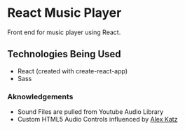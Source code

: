 # React Music Player

Front end for music player using React. 

## Technologies Being Used

* React (created with create-react-app)
* Sass


### Aknowledgements
* Sound Files are pulled from Youtube Audio Library
* Custom HTML5 Audio Controls influenced by [Alex Katz](http://alexkatz.me/posts/building-a-custom-html5-audio-player-with-javascript/)